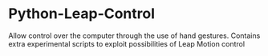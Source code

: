 # Python-Leap-Control
Allow control over the computer through the use of hand gestures. Contains extra experimental scripts to exploit possibilities of Leap Motion control

